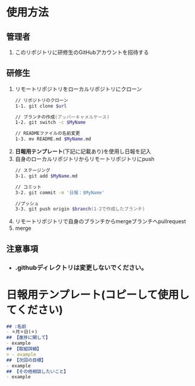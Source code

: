 # 使用方法 
## 管理者  
1. このリポジトリに研修生のGitHubアカウントを招待する  
## 研修生  
1. リモートリポジトリをローカルリポジトリにクローン  
    ```zsh  
    // リポジトリのクローン  
    1-1. git clone $url  

    // ブランチの作成(アッパーキャメルケース)  
    1-2. git switch -c $MyName  

    // READMEファイルの名前変更  
    1-3. mv README.md $MyName.md
    ```  
1. **日報用テンプレート**(下記に記載あり)を使用し日報を記入  
1. 自身のローカルリポジトリからリモートリポジトリにpush
    ```zsh  
    // ステージング
    3-1. git add $MyName.md

    // コミット
    3-2. git commit -m '日報：$MyName'

    //プッシュ
    3-3. git push origin $branch(1-2で作成したブランチ)
    ```
1. リモートリポジトリで自身のブランチからmergeブランチへpullrequest  
1. merge  
## 注意事項
- ### .githubディレクトリは変更しないでください。  

# 日報用テンプレート(コピーして使用してください)
```*.md
## :名前  
- ⚪︎月⚪︎日(⚪︎)  
## 【進捗に関して】  
- example  
## 【取組詳細】  
> - example  
## 【次回の目標】  
- example  
## 【その他相談したいこと】  
- example
```